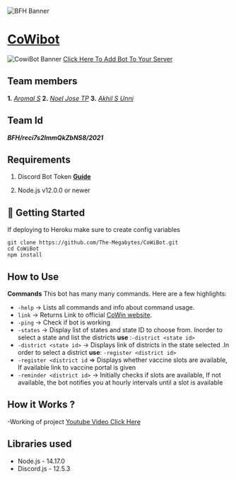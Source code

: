 ![BFH Banner](https://trello-attachments.s3.amazonaws.com/542e9c6316504d5797afbfb9/542e9c6316504d5797afbfc1/39dee8d993841943b5723510ce663233/Frame_19.png)
# [CoWibot](https://discord.com/api/oauth2/authorize?client_id=843349115609415701&permissions=2148005952&scope=bot) 
![CowiBot Banner](https://www.linkpicture.com/q/CoWiBot.png)
[Click Here To Add Bot To Your Server](https://discord.com/api/oauth2/authorize?client_id=843349115609415701&permissions=2148005952&scope=bot)
## Team members
**1.** [*Aromal S*](https://github.com/aromalsanthosh)
**2.** [*Noel Jose TP*](https://github.com/noel-jose)
**3.** [*Akhil S Unni*](https://github.com/AKHILSUNNI)
## Team Id
***BFH/reci7s2lmmQkZbNS8/2021***
## Requirements

1. Discord Bot Token **[Guide](https://discordjs.guide/preparations/setting-up-a-bot-application.html#creating-your-bot)**

2. Node.js v12.0.0 or newer

## 🚀 Getting Started

If deploying to Heroku make sure to create config variables
```
git clone https://github.com/The-Megabytes/CoWiBot.git
cd CoWiBot
npm install
```
## How to Use
**Commands**
This bot has many many commands. Here are a few highlights:

- `-help` -> Lists all commands and info about command usage.
- `link` -> Returns Link to official [CoWin website](https://www.cowin.gov.in/home).
- `-ping` -> Check if bot is working
- `-states` -> Display list of states and state ID to choose from. Inorder to select a state and list the districts **use** :``-district <state id>``
- `-district <state id>` -> Displays link of districts in the state selected .In order to select a district **use**: `-register <district id>`
- `-register <district id` => Displays whether vaccine slots are available, If available link to vaccine portal is given
- `-reminder <district id>` -> Initially checks if slots are available, If not available, the bot notifies you at hourly intervals until a slot is available


## How it Works ?
 -Working of project [Youtube Video Click Here](https://youtu.be/z8hMozfA5QU)

## Libraries used

-   Node.js - 14.17.0
-   Discord.js - 12.5.3
